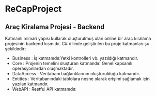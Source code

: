 # ReCapProject
## Araç Kiralama Projesi - Backend

Katmanlı mimari yapısı kullarak oluşturulmuş olan online bir araç kiralama projesinin backend kısmıdır. C# dilinde geliştirilen bu proje katmanları şu şekildedir;

  * Business : İş katmanıdır.Yetki kontrolleri vb. yazıldığı katmandır.
  * Core : Projenin temelini oluşturan katmandır. Genel kapsamlı operasyonlardan oluşmaktadır.
  * DataAccess : Veritabanı bağlantılarının oluşturulduğu katmandır.
  * Entities : Veritabanındaki tablolara nesne olarak erişimi sağlamak için yazılan katmandır.
  * WebAPI : Restful API katmanıdır. 
